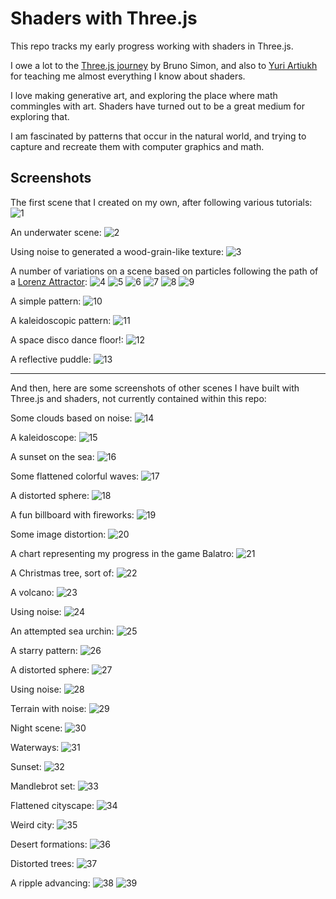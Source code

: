 # Shaders with Three.js

This repo tracks my early progress working with shaders in Three.js.

I owe a lot to the [Three.js journey](https://threejs-journey.com/) by Bruno Simon, and also to [Yuri Artiukh](https://www.youtube.com/@akella_) for teaching me almost everything I know about shaders.

I love making generative art, and exploring the place where math commingles with art. Shaders have turned out to be a great medium for exploring that.

I am fascinated by patterns that occur in the natural world, and trying to capture and recreate them with computer graphics and math.

## Screenshots

The first scene that I created on my own, after following various tutorials:
![1](screenshots/1.png)

An underwater scene:
![2](screenshots/2.png)

Using noise to generated a wood-grain-like texture:
![3](screenshots/3.png)

A number of variations on a scene based on particles following the path of a [Lorenz Attractor](https://en.wikipedia.org/wiki/Lorenz_system):
![4](screenshots/4.png)
![5](screenshots/5.png)
![6](screenshots/6.png)
![7](screenshots/7.png)
![8](screenshots/8.png)
![9](screenshots/9.png)

A simple pattern:
![10](screenshots/10.png)

A kaleidoscopic pattern:
![11](screenshots/11.png)

A space disco dance floor!:
![12](screenshots/12.png)

A reflective puddle:
![13](screenshots/13.png)

---

And then, here are some screenshots of other scenes I have built with Three.js and shaders, not currently contained within this repo:

Some clouds based on noise:
![14](screenshots/14.png)

A kaleidoscope:
![15](screenshots/15.png)

A sunset on the sea:
![16](screenshots/16.png)

Some flattened colorful waves:
![17](screenshots/17.png)

A distorted sphere:
![18](screenshots/18.png)

A fun billboard with fireworks:
![19](screenshots/19.png)

Some image distortion:
![20](screenshots/20.png)

A chart representing my progress in the game Balatro:
![21](screenshots/21.png)

A Christmas tree, sort of:
![22](screenshots/22.png)

A volcano:
![23](screenshots/23.png)

Using noise:
![24](screenshots/24.png)

An attempted sea urchin:
![25](screenshots/25.png)

A starry pattern:
![26](screenshots/26.png)

A distorted sphere:
![27](screenshots/27.png)

Using noise:
![28](screenshots/28.png)

Terrain with noise:
![29](screenshots/29.png)

Night scene:
![30](screenshots/30.png)

Waterways:
![31](screenshots/31.png)

Sunset:
![32](screenshots/32.png)

Mandlebrot set:
![33](screenshots/33.png)

Flattened cityscape:
![34](screenshots/34.png)

Weird city:
![35](screenshots/35.png)

Desert formations:
![36](screenshots/36.png)

Distorted trees:
![37](screenshots/37.png)

A ripple advancing:
![38](screenshots/38.png)
![39](screenshots/39.png)
